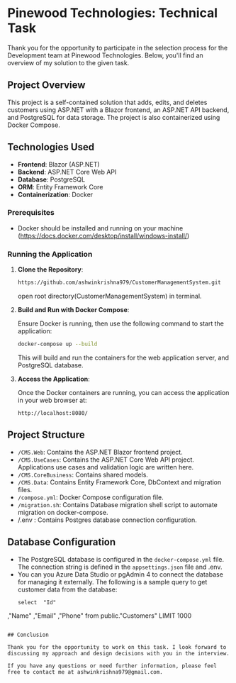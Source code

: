 # Pinewood Technologies: Technical Task

Thank you for the opportunity to participate in the selection process for the Development team at Pinewood Technologies. Below, you'll find an overview of my solution to the given task.

## Project Overview

This project is a self-contained solution that adds, edits, and deletes customers using ASP.NET with a Blazor frontend, an ASP.NET API backend, and PostgreSQL for data storage. The project is also containerized using Docker Compose.

## Technologies Used

- **Frontend**: Blazor (ASP.NET)
- **Backend**: ASP.NET Core Web API
- **Database**: PostgreSQL
- **ORM**: Entity Framework Core
- **Containerization**: Docker

### Prerequisites

- Docker should be installed and running on your machine (https://docs.docker.com/desktop/install/windows-install/)

### Running the Application

1. **Clone the Repository**:

    ```sh
    https://github.com/ashwinkrishna979/CustomerManagementSystem.git
    ```
    open root directory(CustomerManagementSystem) in terminal.

2. **Build and Run with Docker Compose**:

    Ensure Docker is running, then use the following command to start the application:

    ```sh
    docker-compose up --build
    ```

    This will build and run the containers for the web application server, and PostgreSQL database.

3. **Access the Application**:

    Once the Docker containers are running, you can access the application in your web browser at:
    ```
    http://localhost:8080/
    ```

## Project Structure

- `/CMS.Web`: Contains the ASP.NET Blazor frontend project.
- `/CMS.UseCases`: Contains the ASP.NET Core Web API project. Applications use cases and validation logic are written here.
- `/CMS.CoreBusiness`: Contains shared models.
- `/CMS.Data`: Contains Entity Framework Core, DbContext and migration files.
- `/compose.yml`: Docker Compose configuration file.
- `/migration.sh`: Contains Database migration shell script to automate migration on docker-compose.
- /.env : Contains Postgres database connection configuration.

## Database Configuration

- The PostgreSQL database is configured in the `docker-compose.yml` file. The connection string is defined in the `appsettings.json` file and  .env.
- You can you Azure Data Studio or pgAdmin 4 to connect the database for managing it externally.
  The following is a sample query to get customer data from the database:
  ```
  select  "Id"
,"Name"
,"Email"
,"Phone"
from public."Customers"
LIMIT 1000
  ```

## Conclusion

Thank you for the opportunity to work on this task. I look forward to discussing my approach and design decisions with you in the interview.

If you have any questions or need further information, please feel free to contact me at ashwinkrishna979@gmail.com.

